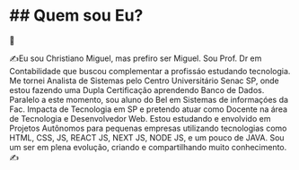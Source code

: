 <H1>## Quem sou Eu?</H1> 👋

✍️Eu sou Christiano Miguel, mas prefiro ser Miguel. 
Sou Prof. Dr em Contabilidade que buscou complementar a profissáo estudando tecnologia. 
Me tornei Analista de Sistemas pelo Centro Universitário Senac SP, onde estou fazendo uma Dupla Certificação aprendendo Banco de Dados. 
Paralelo a este momento, sou aluno do Bel em Sistemas de informaçóes da Fac. Impacta de Tecnologia em SP e pretendo atuar como Docente na área de Tecnologia e Desenvolvedor Web. Estou estudando e envolvido em Projetos Autônomos para pequenas empresas utilizando tecnologias como HTML, CSS, JS, REACT JS, NEXT JS, NODE JS, e um pouco de JAVA. Sou um ser em plena evolução, criando e compartilhando muito conhecimento.✍️
